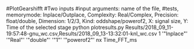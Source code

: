 #PlotGearshifft
#Two inputs
#input arguments: name of the file, #tests, memorymode: Inplace/Outplace, Complexity: Real/Complex, Precision: float/double, Dimension: 1/2/3, Kind: oddshape/powerof2, X: signal size, Y: Time of the selected stage 
python plotresults.py Results/2018_09_11-19\:57\:48-gnu_wc.csv,Results/2018_09_13-13:32:01-knl_wc.csv 1 '"Inplace"' '"Real"' '"double"' '"1"' '"powerof2"' nx Time_FFT_ms
